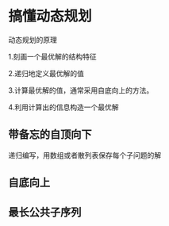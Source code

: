 # 搞懂动态规划

动态规划的原理

1.刻画一个最优解的结构特征

2.递归地定义最优解的值

3.计算最优解的值，通常采用自底向上的方法。

4.利用计算出的信息构造一个最优解

## 带备忘的自顶向下

递归编写，用数组或者散列表保存每个子问题的解

## 自底向上





## 最长公共子序列

